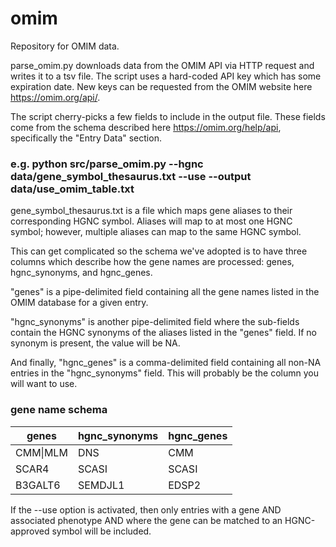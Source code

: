 # omim

Repository for OMIM data.

parse_omim.py downloads data from the OMIM API via HTTP request and writes it to a tsv file. The script uses a hard-coded API key which has some expiration date. New keys can be requested from the OMIM website here https://omim.org/api/.

The script cherry-picks a few fields to include in the output file. These fields come from the schema described here https://omim.org/help/api, specifically the "Entry Data" section.

### e.g. python src/parse_omim.py --hgnc data/gene_symbol_thesaurus.txt --use --output data/use_omim_table.txt

gene_symbol_thesaurus.txt is a file which maps gene aliases to their corresponding HGNC symbol. Aliases will map to at most one HGNC symbol; however, multiple aliases can map to the same HGNC symbol. 

This can get complicated so the schema we've adopted is to have three columns which describe how the gene names are processed: genes, hgnc_synonyms, and hgnc_genes. 

"genes" is a pipe-delimited field containing all the gene names listed in the OMIM database for a given entry. 

"hgnc_synonyms" is another pipe-delimited field where the sub-fields contain the HGNC synonyms of the aliases listed in the "genes" field. If no synonym is present, the value will be NA. 

And finally, "hgnc_genes" is a comma-delimited field containing all non-NA entries in the "hgnc_synonyms" field. This will probably be the column you will want to use.

### gene name schema

| genes                 | hgnc_synonyms  | hgnc_genes |
|-----------------------|----------------|------------|
| CMM\|MLM|DNS           | CMM|CDKN2A|CMM | CMM,CDKN2A |
| SCAR4|SCASI           | SCASI|SCASI    | SCASI      |
| B3GALT6|SEMDJL1|EDSP2 | B3GALT6|NA|NA  | B3GALT6    |

If the --use option is activated, then only entries with a gene AND associated phenotype AND where the gene can be matched to an HGNC-approved symbol will be included.

